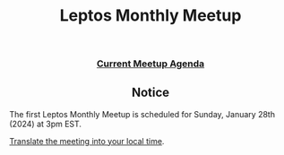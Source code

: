 <div align="center">
  
<h1>Leptos Monthly Meetup</h1>

<br />

### [Current Meetup Agenda][meeting-agenda]

## Notice
</div>
The first Leptos Monthly Meetup is scheduled for Sunday, January 28th (2024) at 3pm EST.

[Translate the meeting into your local time][meeting-time].


[meeting-agenda]: ./meeting-01-agenda__Jan28_2024.md
[meeting-time]: https://time.is/1500_28_Jan_2024_in_EST/PST/MT/United_Kingdom/Germany/India/Australia?Leptos_Meetup
